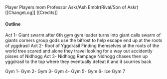 Player
Players mom
Professor Askr/Ash
Emblr(Rival/Son of Askr) 
[[ChangeLog]]
[[Credits]]
#### Outline
Act 1- Giant swarm
	after 6th gym
	gym leader turns into giant
	calls swarm of giants
	corners group 
	gods use the bifrost to help escape
	end up at the roots of yggdrasil
Act 2- Root of Yggdrasil
	Finding themselves at the roots of the world tree
	scared and alone they travel looking for a way out
	accidently pisses of Nidhogg 
Act 3- Nidhogg Rampage 
	Nidhogg chases then up yggdrasil to the top where they eventually defeat it and it scurries back

Gym 1-
Gym 2- 
Gym 3-
Gym 4-
Gym 5-
Gym 6- Ice
Gym 7
